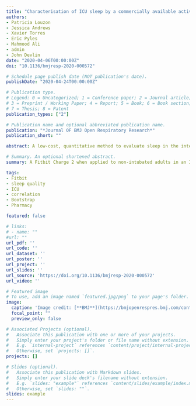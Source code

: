 ```yaml
---
title: "Characterisation of ICU sleep by a commercially available activity tracker and its agreement with patient-perceived sleep quality"
authors:
- Patricia Louzon
- Jessica Andrews
- Xavier Torres
- Eric Pyles
- Mahmood Ali
- admin
- John Devlin
date: "2020-04-06T00:00:00Z"
doi: "10.1136/bmjresp-2020-000572"

# Schedule page publish date (NOT publication's date).
publishDate: "2020-04-24T00:00:00Z"

# Publication type.
# Legend: 0 = Uncategorized; 1 = Conference paper; 2 = Journal article;
# 3 = Preprint / Working Paper; 4 = Report; 5 = Book; 6 = Book section;
# 7 = Thesis; 8 = Patent
publication_types: ["2"]

# Publication name and optional abbreviated publication name.
publication: "*Journal OF BMJ Open Respiratory Research*"
publication_short: ""

abstract: A low-cost, quantitative method to evaluate sleep in the intensive care unit (ICU) that is both feasible for routine clinical practice and reliable does not yet exist. We characterised nocturnal ICU sleep using a commercially available activity tracker and evaluated agreement between tracker-derived sleep data and patient-perceived sleep quality.

# Summary. An optional shortened abstract.
summary: A Fitbit Charge 2 when applied to non-intubated adults in an ICU consistently collects TST data but not #AW or sleep stage data at night. The TST moderately correlates with patient-perceived sleep quality; a correlation between either #AW or sleep stages and sleep quality was not found.

tags:
- Fitbit
- sleep quality
- ICU
- correlation
- Bootstrap
- Pharmacy

featured: false

# links:
# - name: ""
#url: ""
url_pdf: ''
url_code: ''
url_dataset: ''
url_poster: ''
url_project: ''
url_slides: ''
url_source: 'https://doi.org/10.1136/bmjresp-2020-000572'
url_video: ''

# Featured image
# To use, add an image named `featured.jpg/png` to your page's folder. 
image:
  caption: 'Image credit: [**BMJ**](https://bmjopenrespres.bmj.com/content/7/1?current-issue=y)'
  focal_point: ""
  preview_only: false

# Associated Projects (optional).
#   Associate this publication with one or more of your projects.
#   Simply enter your project's folder or file name without extension.
#   E.g. `internal-project` references `content/project/internal-project/index.md`.
#   Otherwise, set `projects: []`.
projects: []

# Slides (optional).
#   Associate this publication with Markdown slides.
#   Simply enter your slide deck's filename without extension.
#   E.g. `slides: "example"` references `content/slides/example/index.md`.
#   Otherwise, set `slides: ""`.
slides: example
---
```





